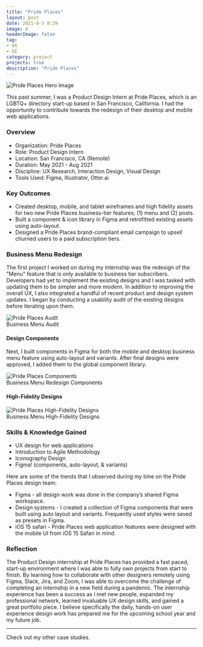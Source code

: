 ```yaml
---
title: "Pride Places"
layout: post
date: 2021-9-3 8:39
image: #
headerImage: false
tag:
- UX
- UI
category: project
projects: true
description: "Pride Places"
---
```


<img src="http://nicholasgiles.com/assets/images/prideplaces/pp-hero-mockup.jpg" class="bigger-image" alt="Pride Places Hero Image" />

This past summer, I was a Product Design Intern at Pride Places, which is an LGBTQ+ directory start-up based in San Francisco, California. I had the opportunity to contribute towards the redesign of their desktop and mobile web applications.

### Overview
* Organization: Pride Places
* Role: Product Design Intern
* Location: San Francisco, CA (Remote)
* Duration: May 2021 - Aug 2021
* Discipline: UX Research, Interaction Design, Visual Design
* Tools Used: Figma, Illustrator, Otter.ai

### Key Outcomes
* Created desktop, mobile, and tablet wireframes and high fidelity assets for two new Pride Places business-tier features; (1) menu and (2) posts.
* Built a component & icon library in Figma and retrofitted existing assets using auto-layout.
* Designed a Pride Places brand-compliant email campaign to upsell churned users to a paid subscription tiers.

### Business Menu Redesign
The first project I worked on during my internship was the redesign of the "Menu" feature that is only available to business tier subscribers. Developers had yet to implement the existing designs and I was tasked with updating them to be simpler and more modern. In addition to improving the overall UX, I also integrated a handful of recent product and design system updates. I began by conducting a usability audit of the existing designs before iterating upon them.

<img src="http://nicholasgiles.com/assets/images/prideplaces/menu_audit.png" alt="Pride Places Audit" />
<figcaption class="caption">Business Menu Audit</figcaption>

#### Design Components
Next, I built components in Figma for both the mobile and desktop business menu feature using auto-layout and variants. After final designs were approved, I added them to the global component library.

<img src="http://nicholasgiles.com/assets/images/prideplaces/menu_components.png" class="bigger-image" alt="Pride Places Components" />
<figcaption class="caption">Business Menu Redesign Components</figcaption>

#### High-Fidelity Designs
<img src="http://nicholasgiles.com/assets/images/prideplaces/menu_hero.png" class="bigger-image" alt="Pride Places High-Fidelity Designs" />
<figcaption class="caption">Business Menu High-Fidelity Designs</figcaption>

### Skills & Knowledge Gained
* UX design for web applications
* Introduction to Agile Methodology
* Iconography Design
* Figma! (components, auto-layout, & variants)

Here are some of the trends that I observed during my time on the Pride Places design team:
* Figma - all design work was done in the company’s shared Figma workspace.
* Design systems - I created a collection of Figma components that were built using auto layout and variants. Frequently used styles were saved as presets in Figma.
* iOS 15 safari - Pride Places web application features were designed with the mobile UI from iOS 15 Safari in mind.

### Reflection
The Product Design internship at Pride Places has provided a fast paced, start-up environment where I was able to fully own projects from start to finish. By learning how to collaborate with other designers remotely using Figma, Slack, Jira, and Zoom, I was able to overcome the challenge of completing an internship in a new field during a pandemic. The internship experience has been a success as I met new people, expanded my professional network, learned invaluable UX design skills, and gained a great portfolio piece. I believe specifically the daily, hands-on user experience design work has prepared me for the upcoming school year and my future job.

---

Check out my other <span class="evidence"><a href="https://nicholasgiles.com/
" style="text-decoration: none">case studies</a></span>.
